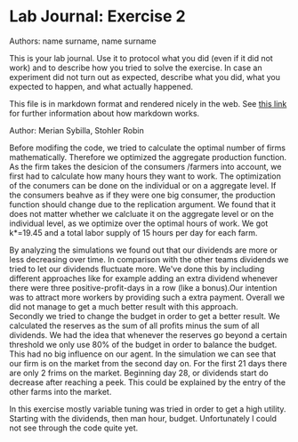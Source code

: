 # Lab Journal: Exercise 2

Authors: name surname, name surname

This is your lab journal. Use it to protocol what you did (even if it did not work) and to describe how you tried to solve the exercise. In case an experiment did not turn out as expected, describe what you did, what you expected to happen, and what actually happened.

This file is in markdown format and rendered nicely in the web. See [this link](https://github.com/adam-p/markdown-here/wiki/Markdown-Cheatsheet) for further information about how markdown works.

Author: Merian Sybilla, Stohler Robin

Before modifing the code, we tried to calculate the optimal number of firms mathematically. Therefore we optimized the aggregate production function. As the firm takes the desicion of the consumers /farmers into account, we first had to calculate how many hours they want to work. The optimization of the conumers can be done on the individual or on a aggregate level. If the consumers beahve as if they were one big consumer, the production function should change due to the replication argument. We found that it does not matter whether we calcluate it on the aggregate level or on the individual level, as we optimize over the optimal hours of work. We got k*=19.45 and a total labor supply of 15 hours per day for each farm. 

By analyzing the simulations we found out that our dividends are more or less decreasing over time. In comparison with the other teams dividends we tried to let our dividends fluctuate more. We've done this by including different approaches like for example adding an extra dividend whenever there were three positive-profit-days in a row (like a bonus).Our intention was to attract more workers by providing such a extra payment. Overall we did not manage to get a much better result with this approach.  
Secondly we tried to change the budget in order to get a better result. We calculated the reserves as the sum of all profits minus the sum of all dividends. We had the idea that whenever the reserves go beyond a certain threshold we only use 80% of the budget in order to balance the budget. This had no big influence on our agent.
In the simulation we can see that our firm is on the market from the second day on. For the first 21 days there are only 2 frims on the market. Beginning day 28, or dividends start do decrease after reaching a peek. This could be explained by the entry of the other farms into the market. 

In this exercise mostly variable tuning was tried in order to get a high utility. Starting with the dividends, then man hour, budget. Unfortunately I could not see through the code quite yet. 
